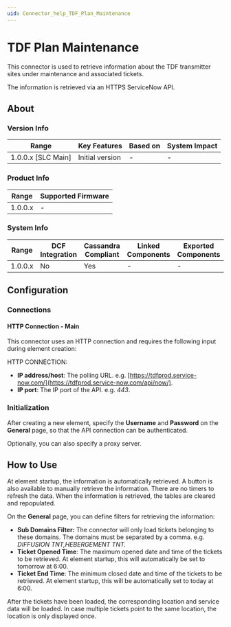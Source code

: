```yaml
---
uid: Connector_help_TDF_Plan_Maintenance
---
```


# TDF Plan Maintenance

This connector is used to retrieve information about the TDF transmitter sites under maintenance and associated tickets.

The information is retrieved via an HTTPS ServiceNow API.

## About

### Version Info

| Range                | Key Features     | Based on     | System Impact     |
|----------------------|------------------|--------------|-------------------|
| 1.0.0.x \[SLC Main\] | Initial version  | \-           | \-                |

### Product Info

| Range     | Supported Firmware     |
|-----------|------------------------|
| 1.0.0.x   | \-                     |

### System Info

| Range     | DCF Integration     | Cassandra Compliant     | Linked Components     | Exported Components     |
|-----------|---------------------|-------------------------|-----------------------|-------------------------|
| 1.0.0.x   | No                  | Yes                     | \-                    | \-                      |

## Configuration

### Connections

#### HTTP Connection - Main

This connector uses an HTTP connection and requires the following input during element creation:

HTTP CONNECTION:

- **IP address/host**: The polling URL. e.g. [https://tdfprod.service-now.com/](https://tdfprod.service-now.com/api/now/).
- **IP port**: The IP port of the API. e.g. *443*.

### Initialization

After creating a new element, specify the **Username** and **Password** on the **General** page, so that the API connection can be authenticated.

Optionally, you can also specify a proxy server.

## How to Use

At element startup, the information is automatically retrieved. A button is also available to manually retrieve the information. There are no timers to refresh the data. When the information is retrieved, the tables are cleared and repopulated.

On the **General** page, you can define filters for retrieving the information:

- **Sub Domains Filter:** The connector will only load tickets belonging to these domains. The domains must be separated by a comma. e.g. *DIFFUSION TNT,HEBERGEMENT TNT.*
- **Ticket Opened Time**: The maximum opened date and time of the tickets to be retrieved. At element startup, this will automatically be set to tomorrow at 6:00.
- **Ticket End Time**: The minimum closed date and time of the tickets to be retrieved. At element startup, this will be automatically set to today at 6:00.

After the tickets have been loaded, the corresponding location and service data will be loaded. In case multiple tickets point to the same location, the location is only displayed once.
